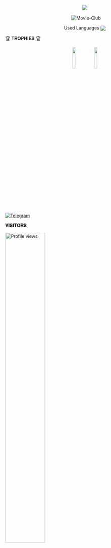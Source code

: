 <p align="center">
<img src="https://github-stats-alpha.vercel.app/api/?username=Movie-Club&cc=000&tc=00ff00&ic=fff000&bc=fff" align="center">
</p>

<p align="center">&nbsp;
  <img align="center" src="https://github-readme-stats.vercel.app/api?username=Movie-Club&&show_icons=true&theme=midnight-purple" alt="Movie-Club"/></p>        
 
 <p align="center">
Used Languages 
<img src="https://github-readme-stats.vercel.app/api/top-langs/?username=Movie-Club&layout=compact&theme=tokyonight" align="center">

🏆 𝐓𝐑𝐎𝐏𝐇𝐈𝐄𝐒 🏆
 
<p align="center">
<img width="13%" src="https://telegra.ph/file/b490b39f93ec158ddf21f.png" />
<img width="13%" src="https://telegra.ph/file/72882469165faec6d2e03.jpg" />
</p>


<a href="https://t.me/helloheartbeatboss"><img title="Telegram" src="https://img.shields.io/static/v1?label=Movie-Club&message=TG&color=blue-green"></a>

<b>𝐕𝐈𝐒𝐈𝐓𝐎𝐑𝐒</b>

<img width="50%" src="https://gpvc.arturio.dev/Movie-Club" alt="Profile views" />
